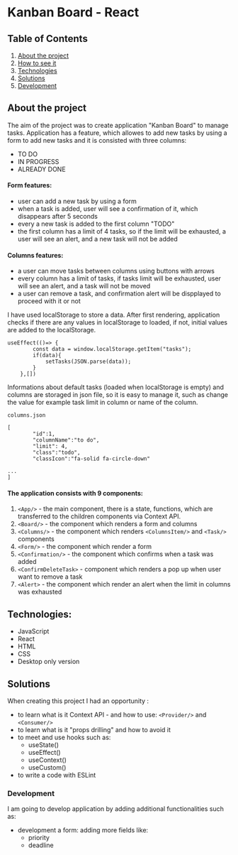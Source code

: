 # Kanban Board - React

## Table of Contents
1. [About the project](#about-the-project)
2. [How to see it](#how-to-see-it)
3. [Technologies](#technologies)
4. [Solutions](#solutions)
5. [Development](#development)

## About the project
The aim of the project was to create application "Kanban Board" to manage tasks. Application has a feature, which allowes to add new tasks by using a form to add new tasks and it is consisted with three columns:
* TO DO
* IN PROGRESS
* ALREADY DONE

####  Form features:
* user can add a new task by using a form
* when a task is added, user will see a confirmation of it, which disappears after 5 seconds
* every a new task is added to the first column "TODO"
* the first column has a limit of 4 tasks, so if the limit will be exhausted, a user will see an alert, and a new task will not be added

#### Columns features:
* a user can move tasks between columns using buttons with arrows
* every column has a limit of tasks, if tasks limit will be exhausted, user will see an alert, and a task will not be moved
* a user can remove a task, and confirmation alert will be dispplayed to proceed with it or not 

I have used localStorage to store a data. After first rendering, application checks if there are any values in localStorage to loaded, if not, initial values are added to the localStorage.

```
useEffect(()=> {
        const data = window.localStorage.getItem("tasks");
        if(data){
            setTasks(JSON.parse(data));
        }
    },[])

```

Informations about default tasks (loaded when localStorage is empty) and columns are storaged in json file, so it is easy to manage it, such as change the value for example task limit in column or name of the column.

```
columns.json

[
        "id":1,
        "columnName":"to do",
        "limit": 4,
        "class":"todo",
        "classIcon":"fa-solid fa-circle-down"

...
]
```

#### The application consists with 9 components:
1. ```<App/>``` - the main component, there is a state, functions, which are transferred to the children components via Context API.
2. ```<Board/>``` - the component which renders a form and columns
3. ```<Columns/>``` - the component which renders ```<ColumnsItem/>``` and ```<Task/>``` components
4. ```<Form/>``` - the component which render a form
5. ```<Confirmation/>``` - the component which confirms when a task was added
6. ```<ConfirmDeleteTask>``` - component which renders a pop up when user want to remove a task
7. ```<Alert>``` - the component which render an alert when the limit in columns was exhausted


## Technologies:
* JavaScript
* React
* HTML
* CSS
* Desktop only version

## Solutions
When creating this project I had an opportunity :
* to learn what is it Context API - and how to use: ```<Provider/>``` and ```<Consumer/>```
* to learn what is it "props drilling" and how to avoid it
* to meet and use hooks such as:
    * useState()
    * useEffect()
    * useContext()
    * useCustom()
* to write a code with ESLint

### Development
I am going to develop application by adding additional functionalities such as:
* development a form: adding more fields like:
    * priority
    * deadline
